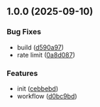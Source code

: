 ## 1.0.0 (2025-09-10)

### Bug Fixes

* build ([d590a97](https://github.com/yggdrion/sqts/commit/d590a97576703e34bec1c715dda8b8a7f8ea06c5))
* rate limit ([0a8d087](https://github.com/yggdrion/sqts/commit/0a8d0877cbf1d5b2c2780c015810b054d3f87d6a))

### Features

* init ([cebbebd](https://github.com/yggdrion/sqts/commit/cebbebd86c42f8c5f025f7d55c6d73ecc33c4af0))
* workflow ([d0bc9bd](https://github.com/yggdrion/sqts/commit/d0bc9bdca249a43bdb628b1b197c33f963eb472c))
